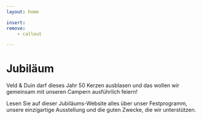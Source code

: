 ```yaml
---
layout: home

insert:
remove:
    - callout

---
```


# Jubiläum

Veld & Duin darf dieses Jahr 50 Kerzen ausblasen und das wollen wir gemeinsam mit unseren Campern ausführlich feiern!

Lesen Sie auf dieser Jubiläums-Website alles über unser Festprogramm, unsere einzigartige Ausstellung und die guten Zwecke, die wir unterstützen.





